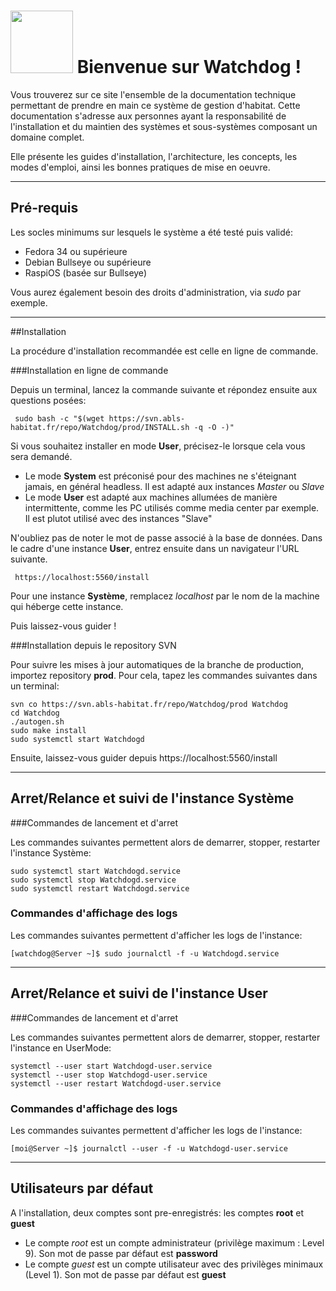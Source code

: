# <img src="/img/abls.svg" width=100> Bienvenue sur Watchdog !

Vous trouverez sur ce site l'ensemble de la documentation technique permettant de prendre en main ce système de gestion d'habitat.
Cette documentation s'adresse aux personnes ayant la responsabilité de l'installation et du maintien des systèmes et sous-systèmes composant un domaine complet.

Elle présente les guides d'installation, l'architecture, les concepts, les modes d'emploi, ainsi les bonnes pratiques de mise en oeuvre.

---
## Pré-requis

Les socles minimums sur lesquels le système a été testé puis validé:

* Fedora 34 ou supérieure
* Debian Bullseye ou supérieure
* RaspiOS (basée sur Bullseye)

Vous aurez également besoin des droits d'administration, via *sudo* par exemple.

---
##Installation

La procédure d'installation recommandée est celle en ligne de commande.

###Installation en ligne de commande

Depuis un terminal, lancez la commande suivante et répondez ensuite aux questions posées:

     sudo bash -c "$(wget https://svn.abls-habitat.fr/repo/Watchdog/prod/INSTALL.sh -q -O -)"

Si vous souhaitez installer en mode **User**, précisez-le lorsque cela vous sera demandé.

* Le mode **System** est préconisé pour des machines ne s'éteignant jamais, en général headless. Il est adapté aux instances *Master* ou *Slave*
* Le mode **User** est adapté aux machines allumées de manière intermittente, comme les PC utilisés comme media center par exemple. Il est plutot utilisé avec des instances "Slave"

N'oubliez pas de noter le mot de passe associé à la base de données.
Dans le cadre d'une instance **User**, entrez ensuite dans un navigateur l'URL suivante.

     https://localhost:5560/install

Pour une instance **Système**, remplacez *localhost* par le nom de la machine qui héberge cette instance.

Puis laissez-vous guider !

###Installation depuis le repository SVN

Pour suivre les mises à jour automatiques de la branche de production, importez repository **prod**.
Pour cela, tapez les commandes suivantes dans un terminal:

    svn co https://svn.abls-habitat.fr/repo/Watchdog/prod Watchdog
    cd Watchdog
    ./autogen.sh
    sudo make install
    sudo systemctl start Watchdogd

Ensuite, laissez-vous guider depuis https://localhost:5560/install

---
## Arret/Relance et suivi de l'instance **Système**
###Commandes de lancement et d'arret

Les commandes suivantes permettent alors de demarrer, stopper, restarter l'instance Système:

    sudo systemctl start Watchdogd.service
    sudo systemctl stop Watchdogd.service
    sudo systemctl restart Watchdogd.service

### Commandes d'affichage des logs

Les commandes suivantes permettent d'afficher les logs de l'instance:

    [watchdog@Server ~]$ sudo journalctl -f -u Watchdogd.service

---
## Arret/Relance et suivi de l'instance **User**

###Commandes de lancement et d'arret

Les commandes suivantes permettent alors de demarrer, stopper, restarter l'instance en UserMode:

    systemctl --user start Watchdogd-user.service
    systemctl --user stop Watchdogd-user.service
    systemctl --user restart Watchdogd-user.service

### Commandes d'affichage des logs

Les commandes suivantes permettent d'afficher les logs de l'instance:

    [moi@Server ~]$ journalctl --user -f -u Watchdogd-user.service

---
## Utilisateurs par défaut

A l'installation, deux comptes sont pre-enregistrés: les comptes **root** et **guest**

* Le compte *root* est un compte administrateur (privilège maximum : Level 9). Son mot de passe par défaut est **password**
* Le compte *guest* est un compte utilisateur avec des privilèges minimaux (Level 1). Son mot de passe par défaut est **guest**
